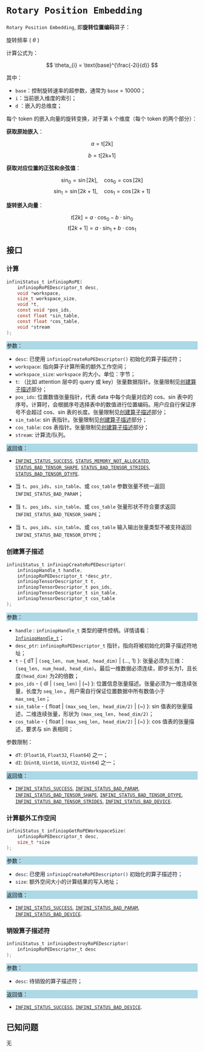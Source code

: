 ﻿
# `Rotary Position Embedding`

`Rotary Position Embedding`, 即**旋转位置编码**算子：

旋转频率 ( $\theta$ )

计算公式为：

$$
\theta_{i} = \text{base}^{\frac{-2i}{d}}
$$

其中：

- `base`：控制旋转速率的超参数，通常为 `base` = 10000；
- `i`：当前嵌入维度的索引；
- `d` ：嵌入的总维度；

每个 token 的嵌入向量的旋转变换，对于第 `k` 个维度（每个 token 的两个部分）：

**获取原始嵌入**：

  $$
  a = \text{t[2k]}
  $$

  $$
  b = \text{t[2k+1]}
  $$

**获取对应位置的正弦和余弦值**：

  $$
  \sin_0 = \sin[2k], \quad \cos_0 = \cos[2k]
  $$
  $$
  \sin_1 = \sin[2k + 1], \quad \cos_1 = \cos[2k + 1]
  $$

**旋转嵌入向量**：

  $$
  t[2k] = a \cdot \cos_0 - b \cdot \sin_0
  $$
  $$
  t[2k+1] = a \cdot \sin_1 + b \cdot \cos_1
  $$

## 接口

### 计算

```c
infiniStatus_t infiniopRoPE(
    infiniopRoPEDescriptor_t desc,
    void *workspace,
    size_t workspace_size,
    void *t,
    const void *pos_ids,
    const float *sin_table,
    const float *cos_table,
    void *stream
);
```

<div style="background-color: lightblue; padding: 1px;"> 参数： </div>

- `desc`:
  已使用 `infiniopCreateRoPEDescriptor()` 初始化的算子描述符；
- `workspace`:
  指向算子计算所需的额外工作空间；
- `workspace_size`:
  `workspace` 的大小，单位：字节；
- `t`:
  （比如 attention 层中的 query 或 key）张量数据指针。张量限制见[创建算子描述](#创建算子描述)部分；
- `pos_ids`:
  位置数值张量指针，代表 data 中每个向量对应的 cos、sin 表中的序号。计算时，会根据序号选择表中的数值进行位置编码。用户应自行保证序号不会超过 cos、sin 表的长度。张量限制见[创建算子描述](#创建算子描述)部分；
- `sin_table`:
  sin 表指针。张量限制见[创建算子描述](#创建算子描述)部分；
- `cos_table`:
  cos 表指针。张量限制见[创建算子描述](#创建算子描述)部分；
- `stream`:
  计算流/队列。

<div style="background-color: lightblue; padding: 1px;">  返回值：</div>

- [`INFINI_STATUS_SUCCESS`], [`STATUS_MEMORY_NOT_ALLOCATED`], [`STATUS_BAD_TENSOR_SHAPE`], [`STATUS_BAD_TENSOR_STRIDES`], [`STATUS_BAD_TENSOR_DTYPE`].

- 当 `t`、`pos_ids`、`sin_table`、或 `cos_table` 参数张量不统一返回 `INFINI_STATUS_BAD_PARAM`；
- 当 `t`、`pos_ids`、`sin_table`、或 `cos_table` 张量形状不符合要求返回 `INFINI_STATUS_BAD_TENSOR_SHAPE`；
- 当 `t`、`pos_ids`、`sin_table`、或 `cos_table` 输入输出张量类型不被支持返回 `INFINI_STATUS_BAD_TENSOR_DTYPE`；

### 创建算子描述

```c
infiniStatus_t infiniopCreateRoPEDescriptor(
    infiniopHandle_t handle,
    infiniopRoPEDescriptor_t *desc_ptr,
    infiniopTensorDescriptor_t t,
    infiniopTensorDescriptor_t pos_ids,
    infiniopTensorDescriptor_t sin_table,
    infiniopTensorDescriptor_t cos_table
);
```

<div style="background-color: lightblue; padding: 1px;"> 参数：</div>

- `handle`
 : `infiniopHandle_t` 类型的硬件控柄。详情请看：[`InfiniopHandle_t`]；
- `desc_ptr`:
  `infiniopRoPEDescriptor_t` 指针，指向将被初始化的算子描述符地址；
- `t` - { dT | `(seq_len, num_head, head_dim)` | (..., 1) }:
  张量必须为三维：`(seq_len, num_head, head_dim)`。最后一维数据必须连续，即步长为1，且长度`(head_dim)` 为2的倍数；
- `pos_ids` - { dI | `(seq_len)` | (~) }:
  位置信息张量描述。张量必须为一维连续张量，长度为 `seq_len` 。用户需自行保证位置数据中所有数值小于 `max_seq_len`；
- `sin_table` - { float | `(max_seq_len, head_dim/2)` | (~) }:
  sin 值表的张量描述，二维连续张量，形状为 `(max_seq_len, head_dim/2)`；
- `cos_table` - { float | `(max_seq_len, head_dim/2)` | (~) }:
  cos 值表的张量描述，要求与 sin 表相同；

参数限制：

- `dT`:  (`Float16`, `Float32`, `Float64`) 之一；
- `dI`: (`Uint8`, `Uint16`, `Uint32`, `Uint64`) 之一；

<div style="background-color: lightblue; padding: 1px;"> 返回值：</div>

- [`INFINI_STATUS_SUCCESS`], [`INFINI_STATUS_BAD_PARAM`],  [`INFINI_STATUS_BAD_TENSOR_SHAPE`], [`INFINI_STATUS_BAD_TENSOR_DTYPE`], [`INFINI_STATUS_BAD_TENSOR_STRIDES`], [`INFINI_STATUS_BAD_DEVICE`].

### 计算额外工作空间

```c
infiniStatus_t infiniopGetRoPEWorkspaceSize(
    infiniopRoPEDescriptor_t desc,
    size_t *size
);
```

<div style="background-color: lightblue; padding: 1px;"> 参数：</div>

- `desc`:
  已使用 `infiniopCreateRoPEDescriptor()` 初始化的算子描述符；
- `size`:
  额外空间大小的计算结果的写入地址；

<div style="background-color: lightblue; padding: 1px;"> 返回值：</div>

- [`INFINI_STATUS_SUCCESS`], [`INFINI_STATUS_BAD_PARAM`], [`INFINI_STATUS_BAD_DEVICE`].

### 销毁算子描述符

```c
infiniStatus_t infiniopDestroyRoPEDescriptor(
    infiniopRoPEDescriptor_t desc
);
```

<div style="background-color: lightblue; padding: 1px;"> 参数： </div>

- `desc`:
  待销毁的算子描述符；

<div style="background-color: lightblue; padding: 1px;"> 返回值： </div>

- [`INFINI_STATUS_SUCCESS`], [`INFINI_STATUS_BAD_DEVICE`].

## 已知问题

无

<!-- 链接 -->
[`InfiniopHandle_t`]: /infiniop/handle/README.md

[`INFINI_STATUS_SUCCESS`]: /common/status/README.md#INFINI_STATUS_SUCCESS
[`INFINI_STATUS_BAD_PARAM`]: /common/status/README.md#INFINI_STATUS_BAD_PARAM
[`INFINI_STATUS_BAD_DEVICE`]: /common/status/README.md#INFINI_STATUS_BAD_DEVICE
[`INFINI_STATUS_BAD_TENSOR_SHAPE`]: /common/status/README.md#INFINI_STATUS_BAD_TENSOR_SHAPE
[`INFINI_STATUS_BAD_TENSOR_DTYPE`]: /common/status/README.md#INFINI_STATUS_BAD_TENSOR_DTYPE
[`INFINI_STATUS_BAD_TENSOR_STRIDES`]: /common/status/README.md#INFINI_STATUS_BAD_TENSOR_STRIDES
[`STATUS_MEMORY_NOT_ALLOCATED`]:/common/status/README.md#STATUS_MEMORY_NOT_ALLOCATED
[`STATUS_BAD_TENSOR_SHAPE`]:/common/status/README.md#STATUS_BAD_TENSOR_SHAPE
[`STATUS_BAD_TENSOR_STRIDES`]:/common/status/README.md#STATUS_BAD_TENSOR_STRIDES
[`STATUS_BAD_TENSOR_DTYPE`]:/common/status/README.md#STATUS_BAD_TENSOR_DTYP
